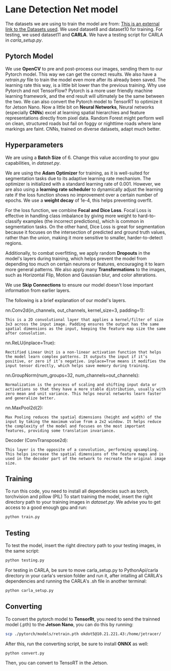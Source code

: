 # Lane Detection Net model

The datasets we are using to train the model are from: [This is an external link to the Datasets used](https://onedrive.live.com/?id=4EF9629CA3CB4B5E%213022&cid=4EF9629CA3CB4B5E&redeem=aHR0cHM6Ly8xZHJ2Lm1zL3UvcyFBbDVMeTZPY1l2bE9sMDQxNHNSb3BGVkgyOTVXP2U9Q2pjbDYy). We used dataset8 and dataset10 for training. For testing, we used dataset11 and **CARLA**. We have a testing script for CARLA in *carla_setup.py*.

## Pytorch Model

We use **OpenCV** to pre and post-process our images, sending them to our Pytorch model. This way we can get the correct results. We also have a *retrain.py* file to train the model even more after its already been saved. The learning rate this way, is a little bit lower than the previous training.
Why use Pytorch and not TensorFlow?
Pytorch is a more user friendly machine learning framework, and the end result will ultimately be the same between the two. We can also convert the Pytorch model to TensorRT to optimize it for Jetson Nano.
Now a little bit on **Neural Networks**, Neural networks (especially **CNNs**) excel at learning spatial hierarchies and feature representations directly from pixel data.
Random Forest might perform well on clean, structured roads but fail on foggy or nighttime roads where lane markings are faint. CNNs, trained on diverse datasets, adapt much better.

## Hyperparameters

We are using a **Batch Size** of 6. Change this value according to your gpu capabilities, in *dataset.py*.

We are using the **Adam Optimizer** for training, as it is well-suited for segmentation tasks due to its adaptive learning rate mechanism. The optimizer is initialized with a standard learning rate of 0.001. However, we are also using a **learning rate scheduler** to dynamically adjust the learning rate if the loss function shows no improvement over a certain number of epochs. We use a **weight decay** of 1e-4, this helps preventing overfit.

For the loss function, we combine **Focal and Dice Loss**. Focal Loss is effective in handling class imbalance by giving more weight to hard-to-classify examples (the incorrect predictions), which is common in segmentation tasks. On the other hand, Dice Loss is great for segmentation because it focuses on the intersection of predicted and ground truth values, rather than the union, making it more sensitive to smaller, harder-to-detect regions.

Additionally, to combat overfitting, we apply random **Dropouts** in the model's layers during training, which helps prevent the model from depending too much on certain neurons or features, encouraging it to learn more general patterns. We also apply many **Transformations** to the images, such as Horizontal Flip, Motion and Gaussian blur, and color alterations.

We use **Skip Connections** to ensure our model doesn't lose important information from earlier layers.

The following is a brief explanation of our model's layers.

nn.Conv2d(in_channels, out_channels, kernel_size=3, padding=1):

    This is a 2D convolutional layer that applies a kernel/filter of size 3x3 across the input image. Padding ensures the output has the same spatial dimensions as the input, keeping the feature map size the same after convolution.

nn.ReLU(inplace=True):

    Rectified Linear Unit is a non-linear activation function that helps the model learn complex patterns. It outputs the input if it’s positive, or zero if it’s negative. inplace=True means it modifies the input tensor directly, which helps save memory during training.

nn.GroupNorm(num_groups=32, num_channels=out_channels):

    Normalization is the process of scaling and shifting input data or activations so that they have a more stable distribution, usually with zero mean and unit variance. This helps neural networks learn faster and generalize better.

nn.MaxPool2d(2):

    Max Pooling reduces the spatial dimensions (height and width) of the input by taking the maximum value from a 2x2 window. It helps reduce the complexity of the model and focuses on the most important features, providing some translation invariance.

Decoder (ConvTranspose2d):

    This layer is the opposite of a convolution, performing upsampling. This helps increase the spatial dimensions of the feature maps and is used in the decoder part of the network to recreate the original image size.

## Training

To run this code, you need to install all dependencies such as torch, torchvision and pillow (PIL)
To start training the model, insert the right directory path to your training images in *dataset.py*. We advise you to get access to a good enough gpu and run:

```bash
python train.py
```

## Testing

To test the model, insert the right directory path to your testing images, in the same script:

```bash
python testing.py
```

For testing in CARLA, be sure to move carla_setup.py to PythonApi/carla directory in your carla's version folder and run it, after intalling all CARLA's dependencies and running the CARLA's .sh file in another terminal:

```bash
python carla_setup.py
```

## Converting

To convert the pytorch model to **TensorRt**, you need to send the trainned model (.pth) to the **Jetson Nano**, you can do this by running:

```bash
scp ./pytorch/models/retrain.pth okdot5@10.21.221.43:/home/jetracer/
```

After this, run the converting script, be sure to install **ONNX** as well:

```bash
python convert.py
```

Then, you can convert to TensoRT in the Jetson.
